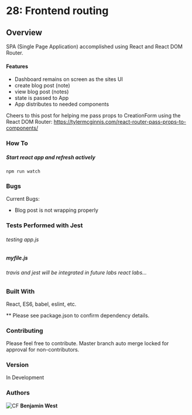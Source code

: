 # 28: Frontend routing

## Overview

SPA (Single Page Application) accomplished using React and React DOM Router.

#### Features

* Dashboard remains on screen as the sites UI
* create blog post (note)
* view blog post (notes)
* state is passed to App
* App distributes to needed components

Cheers to this post for helping me pass props to CreationForm using the React DOM Router:
https://tylermcginnis.com/react-router-pass-props-to-components/

### How To

##### Start react app and refresh actively

```
npm run watch
```

### Bugs

Current Bugs: 

* Blog post is not wrapping properly
 

### Tests Performed with Jest

###### testing app.js

##### myfile.js

###### travis and jest will be integrated in future labs react labs...

### Built With

React, ES6, babel, eslint, etc.

** Please see package.json to confirm dependency details.

### Contributing

Please feel free to contribute. Master branch auto merge locked for approval for non-contributors.

### Version

In Development

### Authors

![CF](http://i.imgur.com/7v5ASc8.png) **Benjamin West** 
